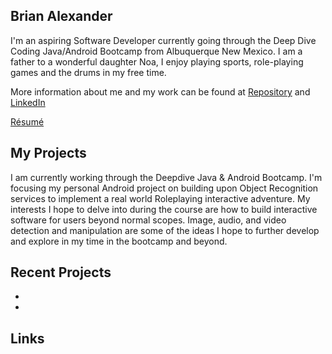 ## Brian Alexander

I'm an aspiring Software Developer currently going through the Deep Dive Coding Java/Android Bootcamp from Albuquerque New Mexico. 
I am a father to a wonderful daughter Noa, I enjoy playing sports, role-playing games and the drums in my free time.      

More information about me and my work can be found at [Repository](https://github.com/balexander16) and [LinkedIn](http://www.linkedin.com/in/brian-alexander-22849a183)

[R&eacute;sum&eacute;](resume.md)

## My Projects

I am currently working through the Deepdive Java & Android Bootcamp. I'm focusing my personal Android project on building upon Object
Recognition services to implement a real world Roleplaying interactive adventure. My interests I hope to delve into during the course are
how to build interactive software for users beyond normal scopes. Image, audio, and video detection and manipulation are some of the ideas 
I hope to further develop and explore in my time in the bootcamp and beyond. 


## Recent Projects 
*
*


## Links 


